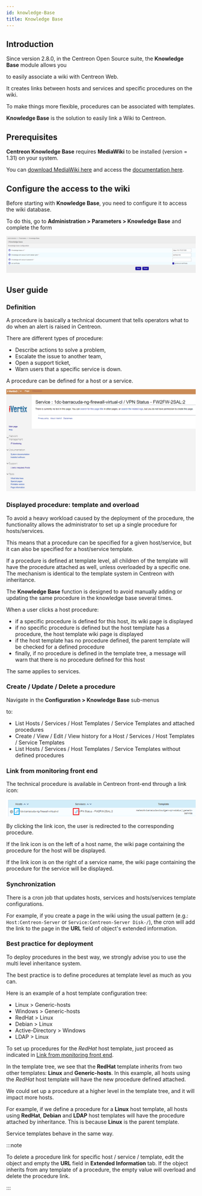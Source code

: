 ```yaml
---
id: knowledge-Base
title: Knowledge Base
---
```


## Introduction

Since version 2.8.0, in the Centreon Open Source suite, the **Knowledge Base** module allows you

to easily associate a wiki with Centreon Web.

It creates links between hosts and services and specific procedures on the wiki.


To make things more flexible, procedures can be associated with templates.

**Knowledge Base** is the solution to easily link a Wiki to Centreon.

## Prerequisites

**Centreon Knowledge Base** requires **MediaWiki** to be installed (version =
1.31) on your system.

You can [download MediaWiki
here](http://www.mediawiki.org/wiki/MediaWiki) and access the [documentation
here](http://www.mediawiki.org/wiki/User_hub).

## Configure the access to the wiki

Before starting with **Knowledge Base**, you need to configure it to access the
wiki database.

To do this, go to **Administration > Parameters > Knowledge Base** and complete
the form

![image](../../assets/administration/knowledge-base/parameters-wiki.png)

## User guide

### Definition

A procedure is basically a technical document that tells operators
what to do when an alert is raised in Centreon.

There are different types of procedure:

  - Describe actions to solve a problem,
  - Escalate the issue to another team,
  - Open a support ticket,
  - Warn users that a specific service is down.

A procedure can be defined for a host or a service.

![image](../../assets/administration/knowledge-base/parameters-wiki-article.png)

### Displayed procedure: template and overload

To avoid a heavy workload caused by the deployment of the procedure, the functionality allows
the administrator to set up a single procedure for hosts/services.

This means that a procedure can be specified for a given host/service, but it can also be specified 
for a host/service template.

If a procedure is defined at template level, all children of the template will
have the procedure attached as well, unless overloaded by a specific one. The
mechanism is identical to the template system in Centreon with inheritance.

The **Knowledge Base** function is designed to avoid manually adding or updating
the same procedure in the knowledge base several times.

When a user clicks a host procedure:

  - if a specific procedure is defined for this host, its wiki page is displayed
  - if no specific procedure is defined but the host template has a procedure,
    the host template wiki page is displayed
  - if the host template has no procedure defined, the parent template will be checked
    for a defined procedure
  - finally, if no procedure is defined in the template tree, a message will warn
    that there is no procedure defined for this host

The same applies to services.

### Create / Update / Delete a procedure

Navigate in the **Configuration > Knowledge Base** sub-menus

to:

  - List Hosts / Services / Host Templates / Service Templates and attached
    procedures
  - Create / View / Edit / View history for a Host / Services / Host Templates /
    Service Templates
  - List Hosts / Services / Host Templates / Service Templates without defined
    procedures


### Link from monitoring front end

The technical procedure is available in Centreon front-end through a link icon:

![image](../../assets/administration/knowledge-base/parameters-wiki-host-monitoring.png)

By clicking the link icon, the user is redirected to the corresponding procedure.

If the link icon is on the left of a host name, the wiki page containing the
procedure for the host will be displayed.

If the link icon is on the right of a service name, the wiki page containing the
procedure for the service will be displayed.

### Synchronization

There is a cron job that updates hosts, services and hosts/services template
configurations.

For example, if you create a page in the wiki using the usual pattern (e.g.:
`Host:Centreon-Server` or `Service:Centreon-Server Disk-/`), the cron will add
the link to the page in the **URL** field of object's extended information.

### Best practice for deployment

To deploy procedures in the best way, we strongly advise you to use the multi
level inheritance system.

The best practice is to define procedures at template level as much as you can.

Here is an example of a host template configuration tree:

  - Linux \> Generic-hosts
  - Windows \> Generic-hosts
  - RedHat \> Linux
  - Debian \> Linux
  - Active-Directory \> Windows
  - LDAP \> Linux

To set up procedures for the *RedHat* host template, just proceed as indicated in
[Link from monitoring front end](#link-from-monitoring-front-end).

In the template tree, we see that the **RedHat** template inherits from two other
templates: **Linux** and **Generic-hosts**. In this example, all hosts using the
*RedHat* host template will have the new procedure defined attached.

We could set up a procedure at a higher level in the template tree, and it will
impact more hosts.

For example, if we define a procedure for a **Linux** host template, all hosts
using **RedHat**, **Debian** and **LDAP** host templates will have the procedure
attached by inheritance. This is because **Linux** is the parent template.

Service templates behave in the same way.

:::note

To delete a procedure link for specific host / service / template, edit the object and empty the **URL** field in **Extended Information** tab.
If the object inherits from any template of a procedure, the empty value will overload and delete the procedure link.

:::
